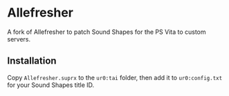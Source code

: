 # Allefresher

A fork of Allefresher to patch Sound Shapes for the PS Vita to custom servers.

## Installation

Copy `Allefresher.suprx` to the `ur0:tai` folder, then add it to `ur0:config.txt` for your Sound Shapes title ID.
